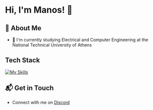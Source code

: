 # Hi, I'm Manos! 👋
## 🚀 About Me

- 🔭 I'm currently studying Electrical and Computer Engineering at the National Technical University of Athens

## Tech Stack
[![My Skills](https://skillicons.dev/icons?i=js,ts,java,c,cpp,linux,docker,git,mysql,postgres,mongodb&theme=dark)](https://skillicons.dev)

## 📬 Get in Touch

- Connect with me on [Discord](https://discordapp.com/users/512988660396982283)
